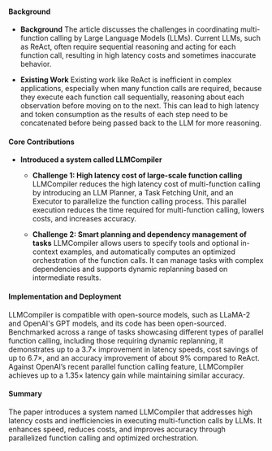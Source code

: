 #### Background
- **Background**
    The article discusses the challenges in coordinating multi-function calling by Large Language Models (LLMs). Current LLMs, such as ReAct, often require sequential reasoning and acting for each function call, resulting in high latency costs and sometimes inaccurate behavior.

- **Existing Work**
    Existing work like ReAct is inefficient in complex applications, especially when many function calls are required, because they execute each function call sequentially, reasoning about each observation before moving on to the next. This can lead to high latency and token consumption as the results of each step need to be concatenated before being passed back to the LLM for more reasoning.

#### Core Contributions
  - **Introduced a system called LLMCompiler**
    - **Challenge 1: High latency cost of large-scale function calling**
        LLMCompiler reduces the high latency cost of multi-function calling by introducing an LLM Planner, a Task Fetching Unit, and an Executor to parallelize the function calling process. This parallel execution reduces the time required for multi-function calling, lowers costs, and increases accuracy.

    - **Challenge 2: Smart planning and dependency management of tasks**
        LLMCompiler allows users to specify tools and optional in-context examples, and automatically computes an optimized orchestration of the function calls. It can manage tasks with complex dependencies and supports dynamic replanning based on intermediate results.

#### Implementation and Deployment
LLMCompiler is compatible with open-source models, such as LLaMA-2 and OpenAI's GPT models, and its code has been open-sourced. Benchmarked across a range of tasks showcasing different types of parallel function calling, including those requiring dynamic replanning, it demonstrates up to a 3.7× improvement in latency speeds, cost savings of up to 6.7×, and an accuracy improvement of about 9% compared to ReAct. Against OpenAI’s recent parallel function calling feature, LLMCompiler achieves up to a 1.35× latency gain while maintaining similar accuracy.

#### Summary
The paper introduces a system named LLMCompiler that addresses high latency costs and inefficiencies in executing multi-function calls by LLMs. It enhances speed, reduces costs, and improves accuracy through parallelized function calling and optimized orchestration.